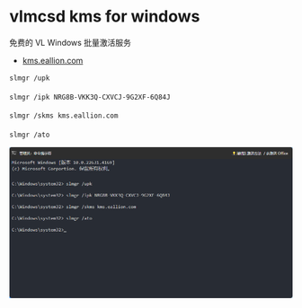 # vlmcsd kms for windows

免费的 VL Windows 批量激活服务

- [kms.eallion.com](https://kms.eallion.com)

```bash
slmgr /upk

slmgr /ipk NRG8B-VKK3Q-CXVCJ-9G2XF-6Q84J

slmgr /skms kms.eallion.com

slmgr /ato
```

![](assets/kms.eallion.com.png)
